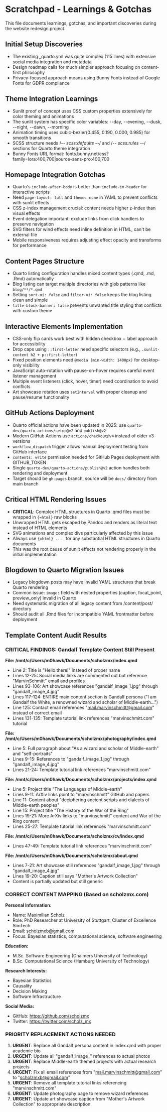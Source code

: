 # Scratchpad - Learnings & Gotchas

This file documents learnings, gotchas, and important discoveries during the website redesign project.

## Initial Setup Discoveries

- The existing _quarto.yml was quite complex (115 lines) with extensive social media integration and metadata
- Design roadmap calls for much simpler approach focusing on content-first philosophy
- Privacy-focused approach means using Bunny Fonts instead of Google Fonts for GDPR compliance

## Theme Integration Learnings

- Sunlit proof of concept uses CSS custom properties extensively for color theming and animations
- The sunlit system has specific color variables: --day, --evening, --dusk, --night, --dawn, --morning
- Animation timing uses cubic-bezier(0.455, 0.190, 0.000, 0.985) for smooth transitions
- SCSS structure needs /*-- scss:defaults --*/ and /*-- scss:rules --*/ sections for Quarto theme integration
- Bunny Fonts URL format: fonts.bunny.net/css?family=lora:400,700|source-sans-pro:400,700

## Homepage Integration Gotchas

- Quarto's `include-after-body` is better than `include-in-header` for interactive scripts
- Need `page-layout: full` and `theme: none` in YAML to prevent conflicts with sunlit effects
- CSS z-index management crucial: content needs higher z-index than visual effects
- Event delegation important: exclude links from click handlers to preserve navigation
- SVG filters for wind effects need inline definition in HTML, can't be external file
- Mobile responsiveness requires adjusting effect opacity and transforms for performance

## Content Pages Structure

- Quarto listing configuration handles mixed content types (.qmd, .md, .Rmd) automatically
- Blog listing can target multiple directories with glob patterns like `blog/**/*.qmd`
- Setting `sort-ui: false` and `filter-ui: false` keeps the blog listing clean and simple
- `title-block-banner: false` prevents unwanted title styling that conflicts with custom theme

## Interactive Elements Implementation

- CSS-only flip cards work best with hidden checkbox + label approach for accessibility
- Drop caps using `::first-letter` need specific selectors (e.g., `.sunlit-content h2 + p::first-letter`)
- Fixed position elements need `@media (min-width: 1400px)` for desktop-only visibility
- JavaScript auto-rotation with pause-on-hover requires careful event listener management
- Multiple event listeners (click, hover, timer) need coordination to avoid conflicts
- Art showcase rotation uses `setInterval` with proper cleanup and pause/resume functionality

## GitHub Actions Deployment

- Quarto official actions have been updated in 2025: use `quarto-dev/quarto-actions/setup@v2` and `publish@v2`
- Modern GitHub Actions use `actions/checkout@v4` instead of older v3 versions
- `workflow_dispatch` trigger allows manual deployment testing from GitHub interface
- `contents: write` permission needed for GitHub Pages deployment with GITHUB_TOKEN
- Single `quarto-dev/quarto-actions/publish@v2` action handles both rendering and deployment
- Target should be `gh-pages` branch, source will be `docs/` directory from main branch

## Critical HTML Rendering Issues

- **CRITICAL**: Complex HTML structures in Quarto .qmd files must be wrapped in `{=html}` raw blocks
- Unwrapped HTML gets escaped by Pandoc and renders as literal text instead of HTML elements
- SVG animations and complex divs particularly affected by this issue
- Always use ```{=html} ... ``` for any substantial HTML structures in Quarto documents
- This was the root cause of sunlit effects not rendering properly in the initial implementation

## Blogdown to Quarto Migration Issues

- Legacy blogdown posts may have invalid YAML structures that break Quarto rendering
- Common issue: `image:` field with nested properties (caption, focal_point, preview_only) invalid in Quarto
- Need systematic migration of all legacy content from /content/post/ directory
- Should audit all .Rmd files for incompatible YAML frontmatter before deployment

## Template Content Audit Results

### CRITICAL FINDINGS: Gandalf Template Content Still Present

**File: /mnt/c/Users/m0hawk/Documents/scholzmx/index.qmd**
- Line 2: Title is "Hello there!" instead of proper name
- Lines 12-25: Social media links are commented out but reference "MarvinSchmitt" email and profiles
- Lines 93-106: Art showcase references "gandalf_image_1.jpg" through "gandalf_image_4.jpg" 
- Lines 117-124: ENTIRE main content section is Gandalf persona ("I am Gandalf the White, a renowned wizard and scholar of Middle-earth...")
- Line 125: Contact email references "mail.marvinschmitt@gmail.com" instead of correct email
- Lines 131-135: Template tutorial link references "marvinschmitt.com" tutorial

**File: /mnt/c/Users/m0hawk/Documents/scholzmx/photography/index.qmd**
- Line 5: Full paragraph about "As a wizard and scholar of Middle-earth" and "self-portraits"
- Lines 9-15: References to "gandalf_image_1.jpg" through "gandalf_image_4.jpg"
- Lines 21-24: Template tutorial link references "marvinschmitt.com"

**File: /mnt/c/Users/m0hawk/Documents/scholzmx/projects/index.qmd**
- Line 5: Project title "The Languages of Middle-earth" 
- Lines 9-11: ArXiv links point to "marvinschmitt" GitHub and papers
- Line 11: Content about "deciphering ancient scripts and dialects of Middle-earth peoples"
- Line 15: Project title "The History of the War of the Ring"
- Lines 19-21: More ArXiv links to "marvinschmitt" content and War of the Ring content
- Lines 25-27: Template tutorial link references "marvinschmitt.com"

**File: /mnt/c/Users/m0hawk/Documents/scholzmx/cv/index.qmd**
- Lines 47-49: Template tutorial link references "marvinschmitt.com"

**File: /mnt/c/Users/m0hawk/Documents/scholzmx/about.qmd**
- Lines 7-21: Art showcase still references "gandalf_image_1.jpg" through "gandalf_image_4.jpg"
- Lines 19-20: Caption still says "Mother's Artwork Collection" 
- Content is partially updated but still generic

### CORRECT CONTENT MAPPING (Based on scholzmx.com)

**Personal Information:**
- Name: Maximilian Scholz
- Role: PhD Researcher at University of Stuttgart, Cluster of Excellence SimTech
- Email: scholzmxb@gmail.com
- Focus: Bayesian statistics, computational science, software engineering

**Education:**
- M.Sc. Software Engineering (Chalmers University of Technology)
- B.Sc. Computational Science (Hamburg University of Technology)

**Research Interests:**
- Bayesian Statistics
- Causality 
- Decision Making
- Software Infrastructure

**Social Media:**
- GitHub: https://github.com/scholzmx
- Twitter: https://twitter.com/scholz_mx

### PRIORITY REPLACEMENT ACTIONS NEEDED

1. **URGENT**: Replace all Gandalf persona content in index.qmd with proper academic bio
2. **URGENT**: Update all "gandalf_image_" references to actual photos
3. **URGENT**: Replace Middle-earth themed projects with actual research projects
4. **URGENT**: Fix all email references from "mail.marvinschmitt@gmail.com" to "scholzmxb@gmail.com"
5. **URGENT**: Remove all template tutorial links referencing "marvinschmitt.com"
6. **URGENT**: Update photography page to remove wizard references
7. **URGENT**: Update art showcase caption from "Mother's Artwork Collection" to appropriate description
